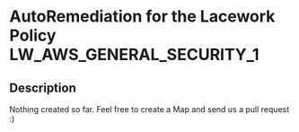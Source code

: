 # AutoRemediation for the Lacework Policy LW_AWS_GENERAL_SECURITY_1

## Description
Nothing created so far. Feel free to create a Map and send us a pull request :)
